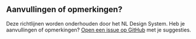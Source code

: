 
## Aanvullingen of opmerkingen?

Deze richtlijnen worden onderhouden door het NL Design System.
Heb je aanvullingen of opmerkingen? [Open een issue op GitHub](https://github.com/nl-design-system/documentatie/issues/new) met je suggesties.
